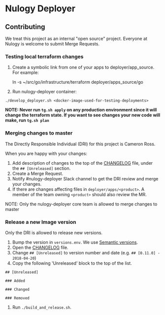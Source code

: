# Nulogy Deployer

## Contributing

We treat this project as an internal "open source" project. Everyone at Nulogy is welcome to submit Merge Requests.

### Testing local terraform changes

1. Create a symbolic link from one of your apps to deployer/app_source. For example:

    ln -s ~/src/go/infrastructure/terraform deployer/apps_source/go

1. Run nulogy-deployer container:

```
./develop_deployer.sh <docker-image-used-for-testing-deployments>
```

**NOTE: Never run `tg.sh apply` on any production environment since it will change the terraform state. If you want to see changes your new code will make, run `tg.sh plan`**

### Merging changes to master

The Directly Responsible Individual (DRI) for this project is Cameron Ross.

When you are happy with your changes:

1. Add description of changes to the top of the [CHANGELOG](./CHANGELOG.md) file, under the `## [Unreleased]` section.
1. Create a Merge Request.
1. Notify #nulogy-deployer Slack channel to get the DRI review and merge your changes.
1. If there are changes affecting files in `deployer/apps/<product>`. A member of the team owning `<product>` should also review the MR.

NOTE: Only the nulogy-deployer core team is allowed to merge changes to master

### Release a new Image version

Only the DRI is allowed to release new versions.

1. Bump the version in `versions.env`. We use [Semantic versions](https://semver.org/).
1. Open the [CHANGELOG](./CHANGELOG.md) file.
1. Change `## [Unreleased]` to version number and date (e.g. `## [0.11.0] - 2018-04-20`)
1. Copy the following 'Unreleased' block to the top of the list.

  ```
  ## [Unreleased]

  ### Added

  ### Changed

  ### Removed
  ```

1. Run `./build_and_release.sh`.
